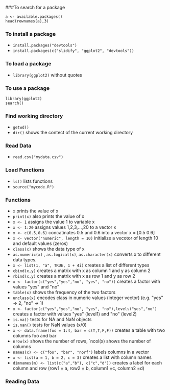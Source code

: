 ###To search for a package
  ```
  a <- available.packages()
  head(rownames(a),3)
  ```

### To install a package
*  `install.packages("devtools")`
*  `install.packages(c("slidify", "ggplot2", "devtools"))`
  
### To load a package
*  `library(ggplot2)` without quotes

### To use a package
  ```
  library(ggplot2)
  search()
  ```
  
### Find working directory
* `getwd()`
* `dir()` shows the contect of the current working directory

### Read Data
* `read.csv("mydata.csv")`

### Load Functions
* `ls()` lists functions
* `source("mycode.R")`

### Functions
* `x` prints the value of x
* `print(x)` also prints the value of x
* `x <- 1` assigns the value 1 to variable x
* `x <- 1:20` assigns values 1,2,3,...,20 to a vector x
* `x <- c(0.5,0.6)` concatinates 0.5 and 0.6 into a vector x = [0.5 0.6]
* `x <- vector("numeric", length = 10)` initialize a vecotor of length 10 and default values (zeros)
* `class(x)` shows the data type of x
* `as.numeric(x)` , `as.logical(x)`, `as.character(x)` converts x to different data types.
* `x <- list(1, "a", TRUE, 1 + 4i)` creates a list of different types
* `cbind(x,y)` creates a matrix with x as column 1 and y as column 2
* `rbind(x,y)` creates a matrix with x as row 1 and y as row 2
* `x <- factor(c("yes","yes","no", "yes", "no"))` creates a factor with values "yes" and "no"
* `table(x)` shows the frequency of the two factors
* `unclass(x)` encodes class in numeric values (integer vector) (e.g. "yes" -> 2, "no" -> 1)
* `x <- factor(c("yes","yes","no", "yes", "no"),levels("yes","no")` creates a factor with values "yes" (level1) and "no" (level2)
* `is.na()` tests for NA and NaN objects
* `is.nan()` tests for NaN values (x/0)
* `x <- data.frame(foo = 1:4, bar = c(T,T,F,F))` creates a table with two columns foo and bar
* `nrow(x)` shows the number of rows, `ncol(x) shows the number of columns
* `names(x) <- c("foo", "bar", "norf")` labels columns in a vector
* `x <- list(a = 1, b = 2, c = 3)` creates a list with column names
* `dimnames(m) <- list(c("a","b"), c("c","d"))` creates a label for each column and row (row1 = a, row2 = b, column1 =c, column2 =d)



### Reading Data
